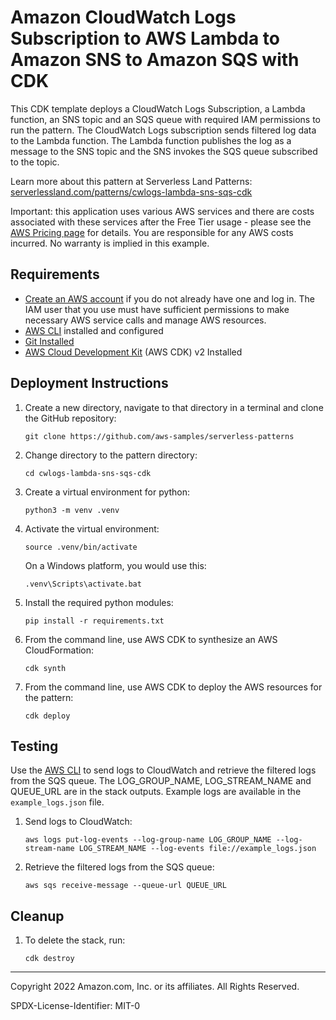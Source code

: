 # Amazon CloudWatch Logs Subscription to AWS Lambda to Amazon SNS to Amazon SQS with CDK

This CDK template deploys a CloudWatch Logs Subscription, a Lambda function, an SNS topic and an SQS queue with required IAM permissions to run the pattern. The CloudWatch Logs subscription sends filtered log data to the Lambda function. The Lambda function publishes the log as a message to the SNS topic and the SNS invokes the SQS queue subscribed to the topic.

Learn more about this pattern at Serverless Land Patterns: [serverlessland.com/patterns/cwlogs-lambda-sns-sqs-cdk](https://serverlessland.com/patterns/cwlogs-lambda-sns-sqs-cdk)

Important: this application uses various AWS services and there are costs associated with these services after the Free Tier usage - please see the [AWS Pricing page](https://aws.amazon.com/pricing/) for details. You are responsible for any AWS costs incurred. No warranty is implied in this example.

## Requirements

- [Create an AWS account](https://portal.aws.amazon.com/gp/aws/developer/registration/index.html) if you do not already have one and log in. The IAM user that you use must have sufficient permissions to make necessary AWS service calls and manage AWS resources.
- [AWS CLI](https://docs.aws.amazon.com/cli/latest/userguide/install-cliv2.html) installed and configured
- [Git Installed](https://git-scm.com/book/en/v2/Getting-Started-Installing-Git)
- [AWS Cloud Development Kit](https://docs.aws.amazon.com/cdk/v2/guide/getting_started.html) (AWS CDK) v2 Installed

## Deployment Instructions

1. Create a new directory, navigate to that directory in a terminal and clone the GitHub repository:
   ```
   git clone https://github.com/aws-samples/serverless-patterns
   ```
2. Change directory to the pattern directory:
   ```
   cd cwlogs-lambda-sns-sqs-cdk
   ```
3. Create a virtual environment for python:
   ```
   python3 -m venv .venv
   ```
4. Activate the virtual environment:
   ```
   source .venv/bin/activate
   ```
   On a Windows platform, you would use this:
   ```
   .venv\Scripts\activate.bat
   ```
5. Install the required python modules:
   ```
   pip install -r requirements.txt
   ```
6. From the command line, use AWS CDK to synthesize an AWS CloudFormation:
   ```
   cdk synth
   ```
7. From the command line, use AWS CDK to deploy the AWS resources for the pattern:
   ```
   cdk deploy 
   ```

## Testing

Use the [AWS CLI](https://aws.amazon.com/cli/) to send logs to CloudWatch and retrieve the filtered logs from the SQS queue. The LOG_GROUP_NAME, LOG_STREAM_NAME and QUEUE_URL are in the stack outputs. Example logs are available in the `example_logs.json` file.

1. Send logs to CloudWatch:

   ```
   aws logs put-log-events --log-group-name LOG_GROUP_NAME --log-stream-name LOG_STREAM_NAME --log-events file://example_logs.json
   ```

2. Retrieve the filtered logs from the SQS queue:

   ```
   aws sqs receive-message --queue-url QUEUE_URL
   ```

## Cleanup

1. To delete the stack, run:
   ```
   cdk destroy
   ```

---

Copyright 2022 Amazon.com, Inc. or its affiliates. All Rights Reserved.

SPDX-License-Identifier: MIT-0
